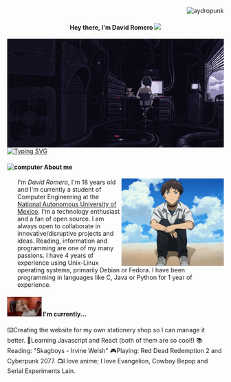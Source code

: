 <p align="right"> <img src="https://komarev.com/ghpvc/?username=aydropunk&label=Profile%20views&color=blueviolet&style=flat" alt="aydropunk" /> </p>
<h4 align="center">Hey there, I'm David Romero</a> <img src="https://emojis.slackmojis.com/emojis/images/1579216111/7550/pikachu_wave.gif?1579216111" width="28" /> </h4>
<img src="https://raw.githubusercontent.com/AydroPunk/AydroPunk/main/src/social/lain.gif" imw=5000&imh=5000&ima=fit&impolicy=Letterbox&imcolor=%23000000&letterbox=false" align="center">
<a href="https://git.io/typing-svg"><img src="https://readme-typing-svg.demolab.com?font=JetBrains+Mono&size=21&duration=2950&pause=850&color=AF09FF&center=true&vCenter=true&width=800&height=75&lines=Loves+Open+Source+%E2%9D%A4%EF%B8%8F;Competitive+code+%F0%9F%A7%91%E2%80%8D%F0%9F%92%BB;Let's+all+love+Lain+%E2%9D%A3%EF%B8%8F;I+am+just+a+novice+and+a+student.+I+still+have+a+lot+to+learn+%F0%9F%99%83" alt="Typing SVG" /></a>

<h4><img src="https://thumbs.gfycat.com/AcrobaticMatureGazelle.webp" alt="computer" width="60"> About me </h4>

<div >
    <img src="https://raw.githubusercontent.com/AydroPunk/AydroPunk/main/src/social/Shinji.gif" align="right" >
<ul>

<p>I'm <i>David Romero</i>, I'm 18 years old and I'm currently a student of Computer Engineering at the <a href="https://github.com/unamfi"> National Autonomous University of Mexico</a>. I'm a technology enthusiast and a fan of open source. I am always open to collaborate in innovative/disruptive projects and ideas. 
Reading, information and programming are one of my many passions. I have 4 years of experience using Unix-Linux operating systems, primarily Debian or Fedora. I have been programming in languages like C, Java or Python for 1 year of experience.
</p>
</ul>
</div>
<h4><img src="https://raw.githubusercontent.com/AydroPunk/AydroPunk/main/src/social/mono.gif" alt="computer" width="80"> I'm currently...</h4>

⌨️Creating the website for my own stationery shop so I can manage it better.
🍃Learning Javascript and React (both of them are so cool!)
📚Reading: "Skagboys - Irvine Welsh"
🎮Playing: Red Dead Redemption 2 and Cyberpunk 2077.
📺I love anime; I love Evangelion, Cowboy Bepop and Serial Experiments Lain.